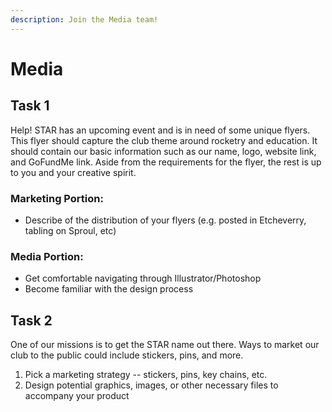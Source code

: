 ```yaml
---
description: Join the Media team!
---
```


# Media

## **Task 1**

Help! STAR has an upcoming event and is in need of some unique flyers. This flyer should capture the club theme around rocketry and education. It should contain our basic information such as our name, logo, website link, and GoFundMe link. Aside from the requirements for the flyer, the rest is up to you and your creative spirit.

### **Marketing Portion:**

* Describe of the distribution of your flyers \(e.g. posted in Etcheverry, tabling on Sproul, etc\)

### **Media Portion:**

* Get comfortable navigating through Illustrator/Photoshop
* Become familiar with the design process

## **Task 2**

One of our missions is to get the STAR name out there. Ways to market our club to the public could include stickers, pins, and more.

1. Pick a marketing strategy -- stickers, pins, key chains, etc.
2. Design potential graphics, images, or other necessary files to accompany your product



